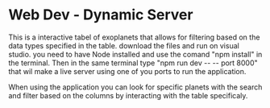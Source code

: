 # Web Dev - Dynamic Server
This is a interactive tabel of exoplanets that allows for filtering based on the data types specified in the table.
download the files and run on visual studio.
you need to have Node installed and use the comand "npm install" in the terminal.
Then in the same terminal type "npm run dev -- -- port 8000"
that wil make a live server using one of you ports to run the application.

When using the application you can look for specific planets with the search and filter based on the columns by interacting with the table specificaly.
